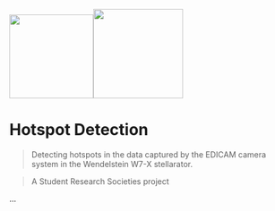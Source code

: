 <a href="https://www.energia.mta.hu/hu/content/fuzios-plazmafizika-laboratorium"><img src="https://www.energia.mta.hu/sites/default/files/ek_logo_0_0.png" height="150" /></a><a href="https://physics.elte.hu/"><img src="https://ttkhok.elte.hu/sites/default/files/mindentudas-egyeteme/elte_cimer_ff.jpg" width="160"/></a>


# Hotspot Detection

> Detecting hotspots in the data captured by the EDICAM camera system in the Wendelstein W7-X stellarator.

> A Student Research Societies project



...
